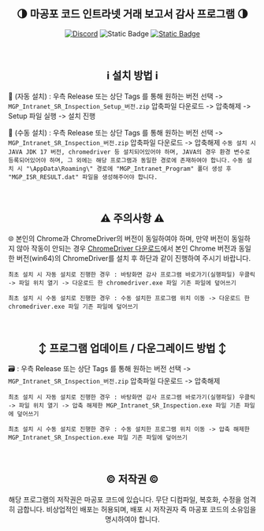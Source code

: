 <div align="center">
 
**🌗 마공포 코드 인트라넷 거래 보고서 감사 프로그램 🌗**
---

[![Discord](https://img.shields.io/discord/920994802579959889?style=flat&logo=discord&logoColor=white&logoSize=auto&label=%EB%94%94%EC%8A%A4%EC%BD%94%EB%93%9C&labelColor=8748E1&color=CF90FF)](https://discord.com/invite/SSwMF9s8ap)
![Static Badge](https://img.shields.io/badge/Release%201.2.1.0-50AF49?style=flat&logo=verizon&logoColor=white&logoSize=auto&label=%EC%B5%9C%EC%8B%A0%20%EB%B2%84%EC%A0%84&labelColor=1A7913)
[![Static Badge](https://img.shields.io/badge/%EC%A0%91%EC%86%8D-6799FF?style=flat&logo=homepage&logoColor=white&logoSize=auto&label=%ED%99%88%ED%8E%98%EC%9D%B4%EC%A7%80&labelColor=3163C9)
](https://magongpo.com)

<br>

**ℹ️ 설치 방법 ℹ️**
---

</div>

📂 (자동 설치) : 우측 Release 또는 상단 Tags 를 통해 원하는 버전 선택 -> `MGP_Intranet_SR_Inspection_Setup_버전.zip` 압축파일 다운로드 -> 압축해제 -> Setup 파일 실행 -> 설치 진행

📂 (수동 설치) : 우측 Release 또는 상단 Tags 를 통해 원하는 버전 선택 -> `MGP_Intranet_SR_Inspection_버전.zip` 압축파일 다운로드 -> 압축해제 
```수동 설치 시 JAVA JDK 17 버전, chromedriver 등 설치되어있어야 하며, JAVA의 경우 환경 변수로 등록되어있어야 하며, 그 외에는 해당 프로그램과 동일한 경로에 존재하여야 합니다.```
```수동 설치 시 "\AppData\Roaming\" 경로에 "MGP_Intranet_Program" 폴더 생성 후 "MGP_ISR_RESULT.dat" 파일을 생성해주어야 합니다.```

<br>

<div align="center">
  
**⚠️ 주의사항 ⚠️**
---

</div>

🌐 본인의 Chrome과 ChromeDriver의 버전이 동일하여야 하며, 만약 버전이 동일하지 않아 작동이 안되는 경우 [ChromeDriver 다운로드](https://developer.chrome.com/docs/chromedriver/downloads?hl=ko)에서 본인 Chrome 버전과 동일한 버전(win64)의 ChromeDriver를 설치 후 하단과 같이 진행하여 주시기 바랍니다.

`최초 설치 시 자동 설치로 진행한 경우 : 바탕화면 감사 프로그램 바로가기(실행파일) 우클릭 -> 파일 위치 열기 -> 다운로드 한 chromedriver.exe 파일 기존 파일에 덮어쓰기`

`최초 설치 시 수동 설치로 진행한 경우 : 수동 설치한 프로그램 위치 이동 -> 다운로드 한 chromedriver.exe 파일 기존 파일에 덮어쓰기`

<br>

<div align="center">

**↕️ 프로그램 업데이트 / 다운그레이드 방법 ↕️**
---

</div>

🗃️ : 우측 Release 또는 상단 Tags 를 통해 원하는 버전 선택 -> `MGP_Intranet_SR_Inspection_버전.zip` 압축파일 다운로드 -> 압축해제

`최초 설치 시 자동 설치로 진행한 경우 : 바탕화면 감사 프로그램 바로가기(실행파일) 우클릭 -> 파일 위치 열기 -> 압축 해제한 MGP_Intranet_SR_Inspection.exe 파일 기존 파일에 덮어쓰기`

`최초 설치 시 수동 설치로 진행한 경우 : 수동 설치한 프로그램 위치 이동 -> 압축 해제한 MGP_Intranet_SR_Inspection.exe 파일 기존 파일에 덮어쓰기`

 
<br>

<div align="center">

**©️ 저작권 ©️**
---
해당 프로그램의 저작권은 마공포 코드에 있습니다.
무단 디컴파일, 복호화, 수정을 엄격히 금합니다.
비상업적인 배포는 허용되며, 배포 시 저작권자 즉 마공포 코드의 소유임을 명시하여야 합니다.

</div>
